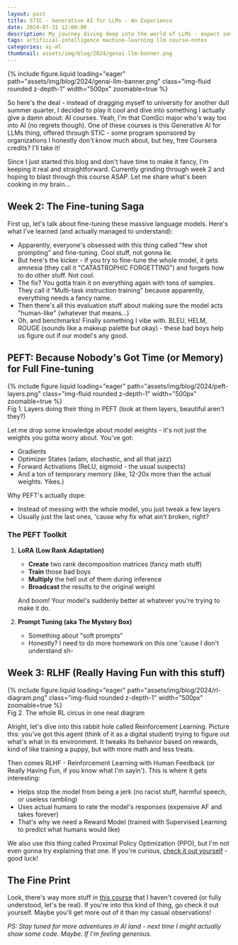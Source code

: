 ```yaml
---
layout: post
title: STIC - Generative AI for LLMs - An Experience
date: 2024-07-31 12:00:00
description: My journey diving deep into the world of LLMs - expect some casual thoughts, honest reactions, and maybe a few curse words
tags: artificial-intelligence machine-learning llm course-notes
categories: ai-ml
thumbnail: assets/img/blog/2024/genai-llm-banner.png
---
```

<div class="row justify-content-center mt-3">
    <div class="col-lg-8 col-md-10 mx-auto text-center">
        {% include figure.liquid loading="eager" path="assets/img/blog/2024/genai-llm-banner.png" class="img-fluid rounded z-depth-1" width="500px" zoomable=true %}
    </div>
</div>

So here's the deal - instead of dragging myself to university for another dull summer quarter, I decided to play it cool and dive into something I actually give a damn about: AI courses. Yeah, I'm that ComSci major who's way too into AI (no regrets though). One of these courses is this Generative AI for LLMs thing, offered through STIC - some program sponsored by organizations I honestly don't know much about, but hey, free Coursera credits? I'll take it!

Since I just started this blog and don't have time to make it fancy, I'm keeping it real and straightforward. Currently grinding through week 2 and hoping to blast through this course ASAP. Let me share what's been cooking in my brain...

## Week 2: The Fine-tuning Saga

First up, let's talk about fine-tuning these massive language models. Here's what I've learned (and actually managed to understand):

- Apparently, everyone's obsessed with this thing called "few shot prompting" and fine-tuning. Cool stuff, not gonna lie.
- But here's the kicker - if you try to fine-tune the whole model, it gets amnesia (they call it "CATASTROPHIC FORGETTING") and forgets how to do other stuff. Not cool.
- The fix? You gotta train it on everything again with tons of samples. They call it "Multi-task instruction training" because apparently, everything needs a fancy name.
- Then there's all this evaluation stuff about making sure the model acts "human-like" (whatever that means...)
- Oh, and benchmarks! Finally something I vibe with. BLEU, HELM, ROUGE (sounds like a makeup palette but okay) - these bad boys help us figure out if our model's any good.

## PEFT: Because Nobody's Got Time (or Memory) for Full Fine-tuning


<div class="row justify-content-center mt-3">
    <div class="col-lg-8 col-md-10 mx-auto text-center">
        {% include figure.liquid loading="eager" path="assets/img/blog/2024/peft-layers.png" class="img-fluid rounded z-depth-1" width="500px" zoomable=true %}
    </div>
</div>
<div class="caption">
    Fig 1. Layers doing their thing in PEFT (look at them layers, beautiful aren't they?)
</div>

Let me drop some knowledge about model weights - it's not just the weights you gotta worry about. You've got:
- Gradients
- Optimizer States (adam, stochastic, and all that jazz)
- Forward Activations (ReLU, sigmoid - the usual suspects)
- And a ton of temporary memory (like, 12-20x more than the actual weights. Yikes.)

Why PEFT's actually dope:
- Instead of messing with the whole model, you just tweak a few layers
- Usually just the last ones, 'cause why fix what ain't broken, right?

### The PEFT Toolkit

1. **LoRA (Low Rank Adaptation)**
   - **Create** two rank decomposition matrices (fancy math stuff)
   - **Train** those bad boys
   - **Multiply** the hell out of them during inference
   - **Broadcast** the results to the original weight
   
   And boom! Your model's suddenly better at whatever you're trying to make it do.

2. **Prompt Tuning (aka The Mystery Box)**
   - Something about "soft prompts"
   - Honestly? I need to do more homework on this one 'cause I don't understand sh-

## Week 3: RLHF (Really Having Fun with this stuff)

<div class="row justify-content-center mt-3">
    <div class="col-lg-8 col-md-10 mx-auto text-center">
        {% include figure.liquid loading="eager" path="assets/img/blog/2024/rl-diagram.png" class="img-fluid rounded z-depth-1" width="500px" zoomable=true %}
    </div>
</div>
<div class="caption">
    Fig 2. The whole RL circus in one neat diagram
</div>

Alright, let's dive into this rabbit hole called Reinforcement Learning. Picture this: you've got this agent (think of it as a digital student) trying to figure out what's what in its environment. It tweaks its behavior based on rewards, kind of like training a puppy, but with more math and less treats.

Then comes RLHF - Reinforcement Learning with Human Feedback (or Really Having Fun, if you know what I'm sayin'). This is where it gets interesting:
- Helps stop the model from being a jerk (no racist stuff, harmful speech, or useless rambling)
- Uses actual humans to rate the model's responses (expensive AF and takes forever)
- That's why we need a Reward Model (trained with Supervised Learning to predict what humans would like)

We also use this thing called Proximal Policy Optimization (PPO), but I'm not even gonna try explaining that one. If you're curious, [check it out yourself](https://www.coursera.org/lecture/generative-ai-with-llms/optional-video-proximal-policy-optimization-1iZJO) - good luck!

## The Fine Print

Look, there's way more stuff in [this course](https://www.coursera.org/learn/generative-ai-with-llms) that I haven't covered (or fully understood, let's be real). If you're into this kind of thing, go check it out yourself. Maybe you'll get more out of it than my casual observations!

_PS: Stay tuned for more adventures in AI land - next time I might actually show some code. Maybe. If I'm feeling generous._